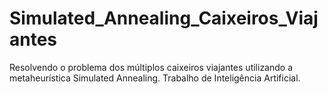 # Simulated_Annealing_Caixeiros_Viajantes
Resolvendo o problema dos múltiplos caixeiros viajantes utilizando a metaheurística Simulated Annealing. Trabalho de Inteligência Artificial.
